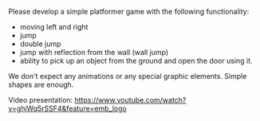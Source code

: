 Please develop a simple platformer game with the following functionality:

- moving left and right
- jump
- double jump
- jump with reflection from the wall (wall jump)
- ability to pick up an object from the ground and open the door using it.

We don't expect any animations or any special graphic elements. Simple shapes are enough.

Video presentation: https://www.youtube.com/watch?v=ghjWq5rSSF4&feature=emb_logo
